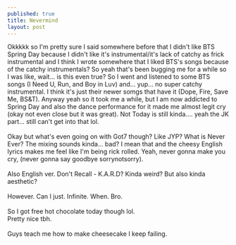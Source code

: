 ```yaml
---
published: true
title: Nevermind
layout: post
---
```


Okkkkk so I'm pretty sure I said somewhere before that I didn't like BTS Spring Day because I didn't like it's instrumental/it's lack of catchy as frick instrumental and I think I wrote somewhere that I liked BTS's songs because of the catchy instrumentals? So yeah that's been bugging me for a while so I was like, wait... is this even true? So I went and listened to some BTS songs (I Need U, Run, and Boy in Luv) and... yup... no super catchy instrumental. I think it's just their newer somgs that have it (Dope, Fire, Save Me, BS&T). Anyway yeah so it took me a while, but I am now addicted to Spring Day and also the dance performance for it made me almost legit cry (okay not even close but it was great). Not Today is still kinda.... yeah the JK part... still can't get into that lol.
<br/><br/>
Okay but what's even going on with Got7 though? Like JYP? What is Never Ever? The mixing sounds kinda... bad? I mean that and the cheesy English lyrics makes me feel like I'm being rick rolled. Yeah, never gonna make you cry, (never gonna say goodbye sorrynotsorry).
<br/><br/>
Also English ver. Don't Recall - K.A.R.D? Kinda weird? But also kinda aesthetic?
<br/><br/>
However. Can I just. Infinite. When. Bro.
<br/><br/>
So I got free hot chocolate today though lol.
<br/>
Pretty nice tbh.
<br/><br/>
Guys teach me how to make cheesecake I keep failing.
